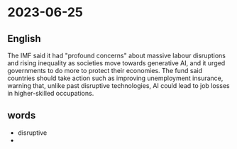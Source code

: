 # 2023-06-25

## English
The IMF said it had "profound concerns"
about massive labour disruptions and
rising inequality as societies move towards
generative AI, and it urged governments to 
do more to protect their economies.
The fund said countries should take action
such as improving unemployment
insurance, warning that, unlike past
disruptive technologies, AI could lead to
job losses in higher-skilled occupations.

## words
* disruptive
* 
